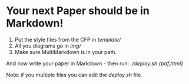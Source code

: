 
# Your next Paper should be in Markdown!

1. Put the style files from the CFP in *template/*
1. All you diagrams go in *img/*
1. Make sure MultiMarkdown is in your path.

And now write your paper in Markdown - then run: *./deploy.sh {pdf,html}*

Note: if you multiple files you can edit the *deploy.sh* file.


